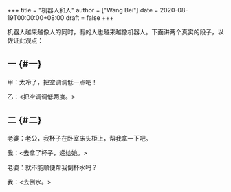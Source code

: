 +++
title = "机器人和人"
author = ["Wang Bei"]
date = 2020-08-19T00:00:00+08:00
draft = false
+++

机器人越来越像人的同时，有的人也越来越像机器人。下面讲两个真实的段子，以佐证此观点：


## 一 {#一}

甲：太冷了，把空调调低一点吧！

乙：&lt;把空调调低两度。&gt;


## 二 {#二}

老婆：老公，我杯子在卧室床头柜上，帮我拿一下吧。

我：&lt;去拿了杯子，递给她。&gt;

老婆：就不能顺便帮我倒杯水吗？

我：&lt;去倒水。&gt;
